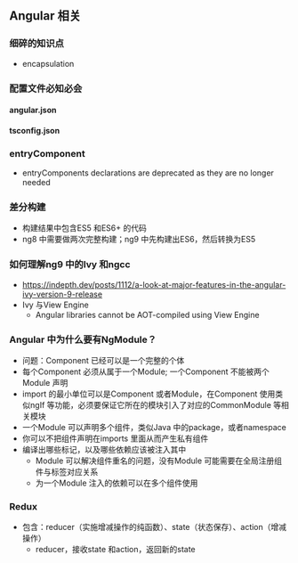 ## Angular 相关



### 细碎的知识点
- encapsulation

### 配置文件必知必会
#### angular.json

#### tsconfig.json

### entryComponent
- entryComponents declarations are deprecated as they are no longer needed

### 差分构建
- 构建结果中包含ES5 和ES6+ 的代码
- ng8 中需要做两次完整构建；ng9 中先构建出ES6，然后转换为ES5

### 如何理解ng9 中的Ivy 和ngcc
- https://indepth.dev/posts/1112/a-look-at-major-features-in-the-angular-ivy-version-9-release
- Ivy 与View Engine
    - Angular libraries cannot be AOT-compiled using View Engine

### Angular 中为什么要有NgModule？
- 问题：Component 已经可以是一个完整的个体
- 每个Component 必须从属于一个Module; 一个Component 不能被两个Module 声明
- import 的最小单位可以是Component 或者Module，在Component 使用类似ngIf 等功能，必须要保证它所在的模块引入了对应的CommonModule 等相关模块
- 一个Module 可以声明多个组件，类似Java 中的package，或者namespace
- 你可以不把组件声明在imports 里面从而产生私有组件
- 编译出哪些标记，以及哪些依赖应该被注入其中
  - Module 可以解决组件重名的问题，没有Module 可能需要在全局注册组件与标签对应关系
  - 为一个Module 注入的依赖可以在多个组件使用

### Redux
- 包含：reducer（实施增减操作的纯函数）、state（状态保存）、action（增减操作）
  - reducer，接收state 和action，返回新的state


